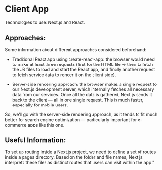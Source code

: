 # Client App

Technologies to use: Next.js and React.

## Approaches:

Some information about different approaches considered beforehand:

- Traditional React app using create-react-app: the browser would need to make at least three requests (first for the HTML file → then to fetch the JS files to load and start the React app, and finally another request to fetch service data to render it on the client side).

- Server-side rendering approach: the browser makes a single request to our Next.js development server, which internally fetches all necessary data from our services. Once all the data is gathered, Next.js sends it back to the client — all in one single request. This is much faster, especially for mobile users.

So, we'll go with the server-side rendering approach, as it tends to fit much better for search engine optimization — particularly important for e-commerce apps like this one.

## Useful Information:

To set up routing inside a Next.js project, we need to define a set of routes inside a pages directory. Based on the folder and file names, Next.js interprets these files as distinct routes that users can visit within the app."
